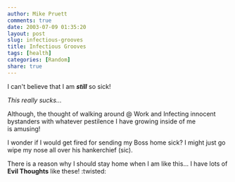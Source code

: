 ```yaml
---
author: Mike Pruett
comments: true
date: 2003-07-09 01:35:20
layout: post
slug: infectious-grooves
title: Infectious Grooves
tags: [health]
categories: [Random]
share: true
---
```


I can't believe that I am **_still_** so sick!

_This really sucks..._

Although, the thought of walking around @ Work and Infecting innocent bystanders with whatever pestilence I have growing inside of me is amusing!

I wonder if I would get fired for sending my Boss home sick? I might just go wipe my nose all over his hankerchief (sic).

There is a reason why I should stay home when I am like this... I have lots of **Evil Thoughts** like these! :twisted:
